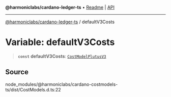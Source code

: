 **@harmoniclabs/cardano-ledger-ts** • [Readme](../Introduction.md) \| [API](../globals.md)

***

[@harmoniclabs/cardano-ledger-ts](../Introduction.md) / defaultV3Costs

# Variable: defaultV3Costs

> **`const`** **defaultV3Costs**: [`CostModelPlutusV3`](../interfaces/CostModelPlutusV3.md)

## Source

node\_modules/@harmoniclabs/cardano-costmodels-ts/dist/CostModels.d.ts:22
